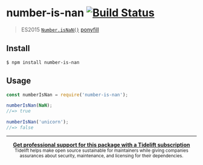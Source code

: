 # number-is-nan [![Build Status](https://travis-ci.org/sindresorhus/number-is-nan.svg?branch=master)](https://travis-ci.org/sindresorhus/number-is-nan)

> ES2015 [`Number.isNaN()`](https://developer.mozilla.org/en-US/docs/Web/JavaScript/Reference/Global_Objects/Number/isNaN) [ponyfill](https://ponyfill.com)


## Install

```
$ npm install number-is-nan
```


## Usage

```js
const numberIsNan = require('number-is-nan');

numberIsNan(NaN);
//=> true

numberIsNan('unicorn');
//=> false
```


---

<div align="center">
	<b>
		<a href="https://tidelift.com/subscription/pkg/npm-number-is-nan?utm_source=npm-number-is-nan&utm_medium=referral&utm_campaign=readme">Get professional support for this package with a Tidelift subscription</a>
	</b>
	<br>
	<sub>
		Tidelift helps make open source sustainable for maintainers while giving companies<br>assurances about security, maintenance, and licensing for their dependencies.
	</sub>
</div>

